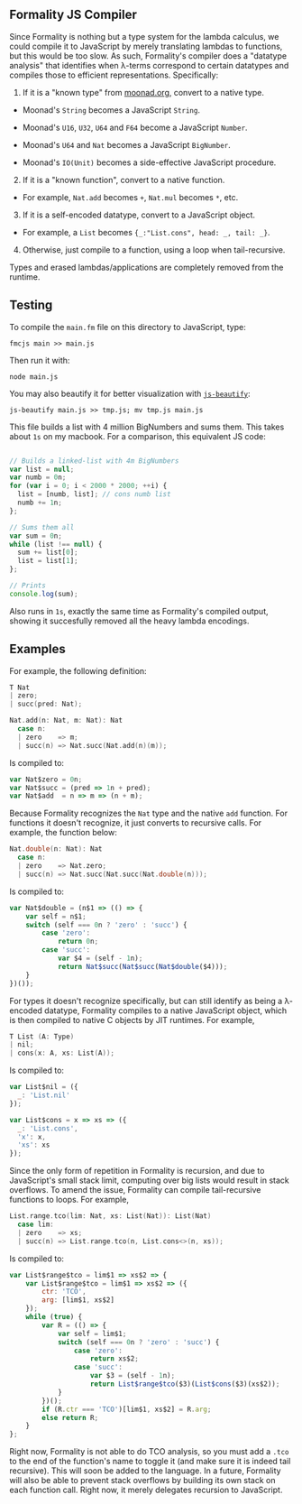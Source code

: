 ## Formality JS Compiler

Since Formality is nothing but a type system for the lambda calculus, we could
compile it to JavaScript by merely translating lambdas to functions, but this
would be too slow. As such, Formality's compiler does a "datatype analysis" that
identifies when λ-terms correspond to certain datatypes and compiles those to
efficient representations. Specifically:

1. If it is a "known type" from [moonad.org](moonad.org), convert to a native type.

- Moonad's `String` becomes a JavaScript `String`.

- Moonad's `U16`, `U32`, `U64` and `F64` become a JavaScript `Number`.

- Moonad's `U64` and `Nat` becomes a JavaScript `BigNumber`.

- Moonad's `IO(Unit)` becomes a side-effective JavaScript procedure.

2. If it is a "known function", convert to a native function.

- For example, `Nat.add` becomes `+`, `Nat.mul` becomes `*`, etc.

3. If it is a self-encoded datatype, convert to a JavaScript object.

- For example, a `List` becomes `{_:"List.cons", head: _, tail: _}`.

4. Otherwise, just compile to a function, using a loop when tail-recursive.

Types and erased lambdas/applications are completely removed from the runtime.

## Testing

To compile the `main.fm` file on this directory to JavaScript, type:

```
fmcjs main >> main.js
```

Then run it with:

```
node main.js
```

You may also beautify it for better visualization with [`js-beautify`](https://github.com/beautify-web/js-beautify):

```
js-beautify main.js >> tmp.js; mv tmp.js main.js
```

This file builds a list with 4 million BigNumbers and sums them. This takes
about `1s` on my macbook. For a comparison, this equivalent JS code:

```javascript

// Builds a linked-list with 4m BigNumbers
var list = null;
var numb = 0n;
for (var i = 0; i < 2000 * 2000; ++i) {
  list = [numb, list]; // cons numb list
  numb += 1n;
};

// Sums them all
var sum = 0n;
while (list !== null) {
  sum += list[0];
  list = list[1];
};

// Prints
console.log(sum);
```

Also runs in `1s`, exactly the same time as Formality's compiled output, showing
it succesfully removed all the heavy lambda encodings.

## Examples

For example, the following definition:

```c
T Nat
| zero; 
| succ(pred: Nat);

Nat.add(n: Nat, m: Nat): Nat
  case n:
  | zero    => m;
  | succ(n) => Nat.succ(Nat.add(n)(m));
```

Is compiled to:


```javascript
var Nat$zero = 0n;
var Nat$succ = (pred => 1n + pred);
var Nat$add  = n => m => (n + m);
```

Because Formality recognizes the `Nat` type and the native `add` function. For
functions it doesn't recognize, it just converts to recursive calls. For
example, the function below:

```c
Nat.double(n: Nat): Nat
  case n:
  | zero    => Nat.zero;
  | succ(n) => Nat.succ(Nat.succ(Nat.double(n)));
```

Is compiled to:

```javascript
var Nat$double = (n$1 => (() => {
    var self = n$1;
    switch (self === 0n ? 'zero' : 'succ') {
        case 'zero':
            return 0n;
        case 'succ':
            var $4 = (self - 1n);
            return Nat$succ(Nat$succ(Nat$double($4)));
    }
})());
```

For types it doesn't recognize specifically, but can still identify as being a
λ-encoded datatype, Formality compiles to a native JavaScript object, which is
then compiled to native C objects by JIT runtimes. For example,

```c
T List (A: Type)
| nil;
| cons(x: A, xs: List(A));
```

Is compiled to:

```javascript
var List$nil = ({
  _: 'List.nil'
});

var List$cons = x => xs => ({
  _: 'List.cons',
  'x': x,
  'xs': xs
});
```

Since the only form of repetition in Formality is recursion, and due to
JavaScript's small stack limit, computing over big lists would result in stack
overflows. To amend the issue, Formality can compile tail-recursive functions to
loops. For example,

```c
List.range.tco(lim: Nat, xs: List(Nat)): List(Nat)
  case lim:
  | zero    => xs;
  | succ(n) => List.range.tco(n, List.cons<>(n, xs));
```

Is compiled to:

```javascript
var List$range$tco = lim$1 => xs$2 => {
    var List$range$tco = lim$1 => xs$2 => ({
        ctr: 'TCO',
        arg: [lim$1, xs$2]
    });
    while (true) {
        var R = (() => {
            var self = lim$1;
            switch (self === 0n ? 'zero' : 'succ') {
                case 'zero':
                    return xs$2;
                case 'succ':
                    var $3 = (self - 1n);
                    return List$range$tco($3)(List$cons($3)(xs$2));
            }
        })();
        if (R.ctr === 'TCO')[lim$1, xs$2] = R.arg;
        else return R;
    }
};
```

Right now, Formality is not able to do TCO analysis, so you must add a `.tco` to
the end of the function's name to toggle it (and make sure it is indeed tail
recursive). This will soon be added to the language. In a future, Formality will
also be able to prevent stack overflows by building its own stack on each
function call. Right now, it merely delegates recursion to JavaScript.
